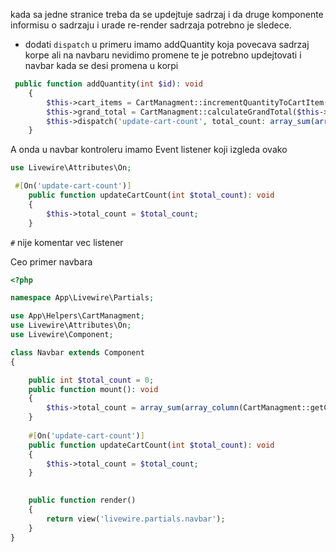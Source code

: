 kada sa jedne stranice treba da se updejtuje sadrzaj i da druge komponente informisu o sadrzaju i urade re-render sadrzaja potrebno je sledece.

- dodati `dispatch`
u primeru imamo addQuantity koja povecava sadrzaj korpe ali na navbaru nevidimo promene te je potrebno updejtovati i navbar kada se desi promena u korpi
```php
 public function addQuantity(int $id): void
    {
        $this->cart_items = CartManagment::incrementQuantityToCartItem($id);
        $this->grand_total = CartManagment::calculateGrandTotal($this->cart_items);
        $this->dispatch('update-cart-count', total_count: array_sum(array_column($this->cart_items, 'quantity')))->to(Navbar::class);
    }
```

A onda u navbar kontroleru imamo Event listener koji izgleda ovako

```php
use Livewire\Attributes\On;

 #[On('update-cart-count')]
    public function updateCartCount(int $total_count): void
    {
        $this->total_count = $total_count;
    }
```
`#` nije komentar vec listener

Ceo primer navbara
```php
<?php

namespace App\Livewire\Partials;

use App\Helpers\CartManagment;
use Livewire\Attributes\On;
use Livewire\Component;

class Navbar extends Component
{

    public int $total_count = 0;
    public function mount(): void
    {
        $this->total_count = array_sum(array_column(CartManagment::getCartItemsFromCookie(), 'quantity'));
    }
    
    #[On('update-cart-count')]
    public function updateCartCount(int $total_count): void
    {
        $this->total_count = $total_count;
    }

    
    public function render()
    {
        return view('livewire.partials.navbar');
    }
}

```
